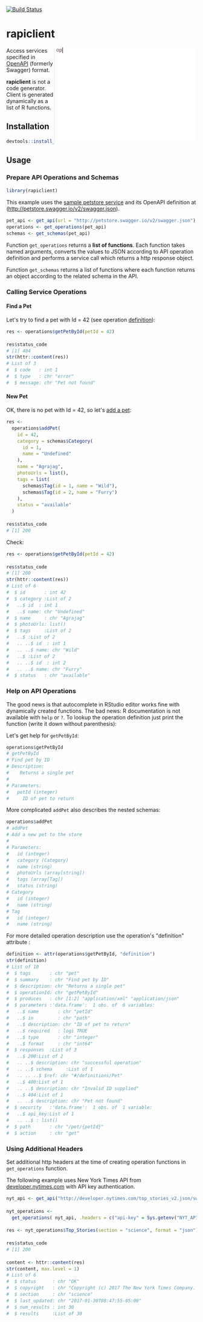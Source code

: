 
[![Build Status](https://travis-ci.org/bergant/rapiclient.svg?branch=master)](https://travis-ci.org/bergant/rapiclient)

# __rapiclient__

<img align="right" src="img/rapiclient_ani.gif"/>



Access services specified in [OpenAPI](https://openapis.org) (formerly Swagger) format.

**rapiclient** is not a code generator. Client is generated dynamically as 
a list of R functions.


## Installation


```r
devtools::install_github("bergant/rapiclient")
```


## Usage

### Prepare API Operations and Schemas


```r
library(rapiclient)
```

This example uses the [sample petstore service](http://petstore.swagger.io)
and its OpenAPI definition at (http://petstore.swagger.io/v2/swagger.json).


```r
pet_api <- get_api(url = "http://petstore.swagger.io/v2/swagger.json")
operations <- get_operations(pet_api)
schemas <- get_schemas(pet_api)
```

Function `get_operations` returns a **list of functions**. 
Each function takes named arguments, converts the values to JSON 
according to API operation definition and performs a service call which
returns a http response object.

Function `get_schemas` returns a list of functions where each function returns 
an object according to the related schema in the API.


### Calling Service Operations

#### Find a Pet
Let's try to find a pet with Id = 42 (see operation [definition](http://petstore.swagger.io/#!/pet/getPetById)):

```r
res <- operations$getPetById(petId = 42)

res$status_code
# [1] 404
str(httr::content(res))
# List of 3
#  $ code   : int 1
#  $ type   : chr "error"
#  $ message: chr "Pet not found"
```

#### New Pet
OK, there is no pet with Id = 42, so let's [add a pet](http://petstore.swagger.io/#!/pet/addPet):


```r
res <- 
  operations$addPet(
    id = 42,
    category = schemas$Category(
      id = 1,
      name = "Undefined"
    ),
    name = "Agrajag",
    photoUrls = list(),
    tags = list(
      schemas$Tag(id = 1, name = "Wild"),
      schemas$Tag(id = 2, name = "Furry")
    ),
    status = "available"
  )

res$status_code
# [1] 200
```

Check:


```r
res <- operations$getPetById(petId = 42)

res$status_code
# [1] 200
str(httr::content(res))
# List of 6
#  $ id       : int 42
#  $ category :List of 2
#   ..$ id  : int 1
#   ..$ name: chr "Undefined"
#  $ name     : chr "Agrajag"
#  $ photoUrls: list()
#  $ tags     :List of 2
#   ..$ :List of 2
#   .. ..$ id  : int 1
#   .. ..$ name: chr "Wild"
#   ..$ :List of 2
#   .. ..$ id  : int 2
#   .. ..$ name: chr "Furry"
#  $ status   : chr "available"
```





### Help on API Operations

The good news is that autocomplete in RStudio editor works fine with dynamically created functions. The bad news: R documentation is not available 
with `help` or `?`. To lookup the operation definition
just print the function (write it down without parenthesis):

Let's get help for `getPetById`:

```r
operations$getPetById
# getPetById 
# Find pet by ID 
# Description:
#    Returns a single pet 
# 
# Parameters:
#   petId (integer)
#     ID of pet to return
```

More complicated `addPet` also describes the nested schemas:


```r
operations$addPet
# addPet 
# Add a new pet to the store 
# 
# Parameters:
#   id (integer)
#   category (Category)
#   name (string)
#   photoUrls (array[string])
#   tags (array[Tag])
#   status (string)
# Category 
#   id (integer)
#   name (string)
# Tag 
#   id (integer)
#   name (string)
```

For more detailed operation description use the operation's "definition" attribute :


```r
definition <- attr(operations$getPetById, "definition")
str(definition)
# List of 10
#  $ tags       : chr "pet"
#  $ summary    : chr "Find pet by ID"
#  $ description: chr "Returns a single pet"
#  $ operationId: chr "getPetById"
#  $ produces   : chr [1:2] "application/xml" "application/json"
#  $ parameters :'data.frame':	1 obs. of  6 variables:
#   ..$ name       : chr "petId"
#   ..$ in         : chr "path"
#   ..$ description: chr "ID of pet to return"
#   ..$ required   : logi TRUE
#   ..$ type       : chr "integer"
#   ..$ format     : chr "int64"
#  $ responses  :List of 3
#   ..$ 200:List of 2
#   .. ..$ description: chr "successful operation"
#   .. ..$ schema     :List of 1
#   .. .. ..$ $ref: chr "#/definitions/Pet"
#   ..$ 400:List of 1
#   .. ..$ description: chr "Invalid ID supplied"
#   ..$ 404:List of 1
#   .. ..$ description: chr "Pet not found"
#  $ security   :'data.frame':	1 obs. of  1 variable:
#   ..$ api_key:List of 1
#   .. ..$ : list()
#  $ path       : chr "/pet/{petId}"
#  $ action     : chr "get"
```


### Using Additional Headers

Set additional http headers at the time of creating operation functions
in `get_operations` function.

The following example uses New York Times API from [developer.nytimes.com](http://developer.nytimes.com/)
with API key authentication.



```r
nyt_api <- get_api("http://developer.nytimes.com/top_stories_v2.json/swagger.json")

nyt_operations <- 
  get_operations( nyt_api, .headers = c("api-key" = Sys.getenv("NYT_API_KEY")))

res <- nyt_operations$Top_Stories(section = "science", format = "json")

res$status_code
# [1] 200
 
content <- httr::content(res)
str(content, max.level = 1)
# List of 6
#  $ status      : chr "OK"
#  $ copyright   : chr "Copyright (c) 2017 The New York Times Company. All Rights Reserved."
#  $ section     : chr "science"
#  $ last_updated: chr "2017-01-30T08:47:55-05:00"
#  $ num_results : int 30
#  $ results     :List of 30
```




